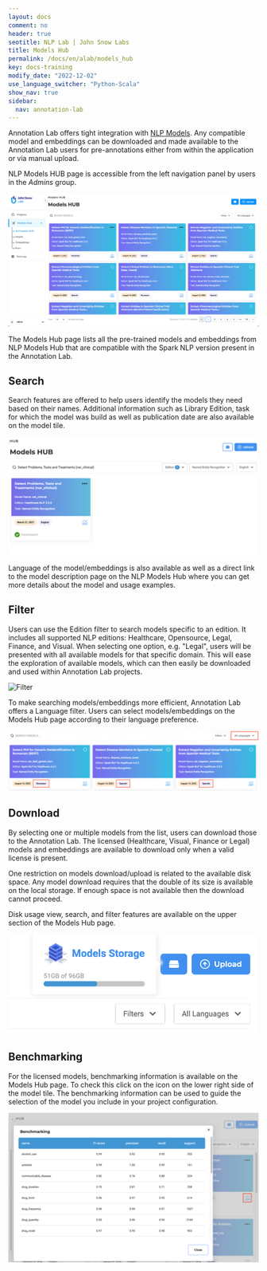 ```yaml
---
layout: docs
comment: no
header: true
seotitle: NLP Lab | John Snow Labs
title: Models Hub
permalink: /docs/en/alab/models_hub
key: docs-training
modify_date: "2022-12-02"
use_language_switcher: "Python-Scala"
show_nav: true
sidebar:
  nav: annotation-lab
---
```


<div class="h3-box" markdown="1">

Annotation Lab offers tight integration with [NLP Models](https://nlp.johnsnowlabs.com/models). Any compatible model and embeddings can be downloaded and made available to the Annotation Lab users for pre-annotations either from within the application or via manual upload.

NLP Models HUB page is accessible from the left navigation panel by users in the _Admins_ group.

![Models hub](/assets/images/annotation_lab/4.1.0/models_hub.png)

The Models Hub page lists all the pre-trained models and embeddings from NLP Models Hub that are compatible with the Spark NLP version present in the Annotation Lab.

</div><div class="h3-box" markdown="1">

## Search

Search features are offered to help users identify the models they need based on their names. Additional information such as Library Edition, task for which the model was build as well as publication date are also available on the model tile.

![Search](/assets/images/annotation_lab/4.1.0/search.png)

Language of the model/embeddings is also available as well as a direct link to the model description page on the NLP Models Hub where you can get more details about the model and usage examples.

</div><div class="h3-box" markdown="1">

## Filter

Users can use the Edition filter to search models specific to an edition. It includes all supported NLP editions: Healthcare, Opensource, Legal, Finance, and Visual. When selecting one option, e.g. "Legal", users will be presented with all available models for that specific domain. This will ease the exploration of available models, which can then easily be downloaded and used within Annotation Lab projects.

![Filter](/assets/images/annotation_lab/4.1.0/203566517-59c1b207-961a-40a4-88ac-ae532338be5e.gif)

To make searching models/embeddings more efficient, Annotation Lab offers a Language filter. Users can select models/embeddings on the Models Hub page according to their language preference.

![model language](/assets/images/annotation_lab/4.1.0/model_language.png)

</div><div class="h3-box" markdown="1">

## Download

By selecting one or multiple models from the list, users can download those to the Annotation Lab. The licensed (Healthcare, Visual, Finance or Legal) models and embeddings are available to download only when a valid license is present.

One restriction on models download/upload is related to the available disk space. Any model download requires that the double of its size is available on the local storage. If enough space is not available then the download cannot proceed.

Disk usage view, search, and filter features are available on the upper section of the Models Hub page.

![Storage](/assets/images/annotation_lab/4.1.0/storage.png)

</div><div class="h3-box" markdown="1">

## Benchmarking

For the licensed models, benchmarking information is available on the Models Hub page. To check this click on the icon on the lower right side of the model tile. The benchmarking information can be used to guide the selection of the model you include in your project configuration.

![benchmarking](/assets/images/annotation_lab/4.1.0/benchmarking.png)

</div>
